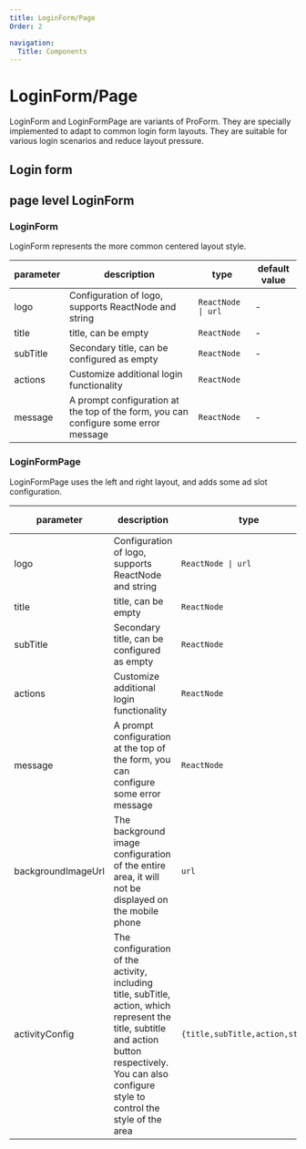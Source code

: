 ```yaml
---
title: LoginForm/Page
Order: 2

navigation:
  Title: Components
---
```


# LoginForm/Page

LoginForm and LoginFormPage are variants of ProForm. They are specially implemented to adapt to common login form layouts. They are suitable for various login scenarios and reduce layout pressure.

## Login form

<code src="./demos/login-form" background="#f5f5f5" height="320px" oldtitle="login-form"></code>

## page level LoginForm

<code src="./demos/login-form-page.tsx" background="#f5f5f5" height="320px" oldtitle="Page level form"></code>

### LoginForm

LoginForm represents the more common centered layout style.

| parameter | description | type | default value |
| --- | --- | --- | --- |
| logo | Configuration of logo, supports ReactNode and string | `ReactNode \| url` | - |
| title | title, can be empty | `ReactNode` | - |
| subTitle | Secondary title, can be configured as empty | `ReactNode` | - |
| actions | Customize additional login functionality | `ReactNode` |
| message | A prompt configuration at the top of the form, you can configure some error message | `ReactNode` | - |

### LoginFormPage

LoginFormPage uses the left and right layout, and adds some ad slot configuration.

| parameter | description | type | default value |
| --- | --- | --- | --- |
| logo | Configuration of logo, supports ReactNode and string | `ReactNode \| url` | - |
| title | title, can be empty | `ReactNode` | - |
| subTitle | Secondary title, can be configured as empty | `ReactNode` | - |
| actions | Customize additional login functionality | `ReactNode` |
| message | A prompt configuration at the top of the form, you can configure some error message | `ReactNode` | - |
| backgroundImageUrl | The background image configuration of the entire area, it will not be displayed on the mobile phone | `url` | - |
| activityConfig | The configuration of the activity, including title, subTitle, action, which represent the title, subtitle and action button respectively. You can also configure style to control the style of the area | `{title,subTitle,action,style}` | - |
